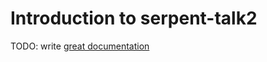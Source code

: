 # Introduction to serpent-talk2

TODO: write [great documentation](http://jacobian.org/writing/what-to-write/)
